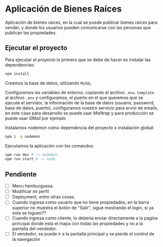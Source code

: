 # Aplicación de Bienes Raíces

Aplicación de bienes raíces, en la cual se puede publicar bienes raíces para vender, y donde los usuarios pueden comunicarse con las personas que publican las propiedades.

## Ejecutar el proyecto

Para ejecutar el proyecto lo primero que se debe de hacer es instalar las dependencias:

```bash
npm install
```

Creamos la base de datos, utilizando `MySQL`

Configuramos las variables de entorno, copiando el archivo `.env.template` al archivo `.env` y configuramos, el puerto en el que queremos que se ejecute el servidor, la información de la base de datos (usuario, password, base de datos, puerto), configuramos nuestro servicio para envió de emails, en este caso para desarrollo se puede usar _Mailtrap_ y para producción se puede usar _GMail_ por ejemplo

Instalamos nodemon como dependencia del proyecto o instalación global:

```bash
npm i -g nodemon
```

Ejecutamos la aplicación con los comandos:

```bash
npm run dev # -> nodemon
npm run start # -> node
```

## Pendiente

- [ ] Menu hamburguesa.
- [ ] Modificar mi perfil
- [ ] Deployment, entre otras cosas.
- [ ] Cuando ingresa como usuario que no tiene propiedades, en la barra superior no muestra el botón de "Salir", sigue mostrando el login, si ya esta se logueo??
- [ ] Cuando ingresa como cliente, lo debería enviar directamente a la pagina principal donde esta el mapa con todas las propiedades y no a la pantalla del vendedor.
- [ ] El vendedor, se puede ir a la pantalla principal y se pierde el control de la navegación
